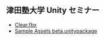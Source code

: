 ## 津田塾大学 Unity セミナー

- [Clear.fbx](https://github.com/keijiro/TsudaUnity/raw/handouts/Clear.fbx)
- [Sample Assets beta.unitypackage](https://dl.dropboxusercontent.com/u/137644105/Sample%20Assets%20beta.unitypackage)
